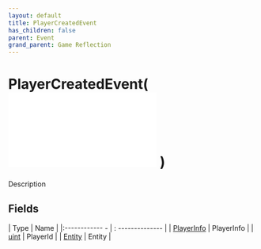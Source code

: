 ```yaml
---
layout: default
title: PlayerCreatedEvent
has_children: false
parent: Event
grand_parent: Game Reflection
---
```

# PlayerCreatedEvent( ![ EntityEventBase ](game-reflection/events/entity_event_base.md) )
Description 

## Fields
| Type | Name |
|:------------ - | : -------------- |
| [PlayerInfo](game-reflection/classes/player_info.md) | PlayerInfo |
| [uint](game-reflection/components/uint.md) | PlayerId |
| [Entity](game-reflection/classes/entity.md) | Entity |
